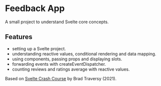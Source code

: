 # Feedback App

A small project to understand Svelte core concepts.

## Features

- setting up a Svelte project.
- understanding reactive values, conditional rendering and data mapping.
- using components, passing props and displaying slots.
- forwarding events with createEventDispatcher.
- counting reviews and ratings average with reactive values.

Based on [Svelte Crash Course](https://www.youtube.com/watch?v=3TVy6GdtNuQ) by Brad Traversy (2021).
